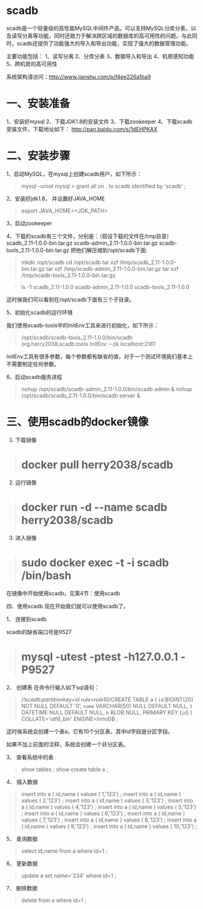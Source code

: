 # scadb

scadb是一个轻量级的高性能MySQL中间件产品，可以支持MySQL分库分表，以及读写分离等功能，同时还致力于解决跨区域的数据库的高可用性的问题。与此同时，scadb还提供了功能强大的导入和导出功能，实现了强大的数据管理功能。

主要功能包括：
1、读写分离
2、分库分表
3、数据导入和导出
4、机房感知功能
5、跨机房的高可用性

系统架构请访问：http://www.jianshu.com/p/f4ee226a1ba9


# 一、安装准备

1、安装好mysql
2、下载JDK1.8的安装文件
3、下载zookeeper
4、下载scadb安装文件，下载地址如下：
http://pan.baidu.com/s/1dEHPKAX


# 二、安装步骤
1、启动MySQL，在mysql上创建scadb用户，如下所示：
> mysql -uroot
> mysql > grant all on *.* to scadb identified by 'scadb' ;

2、安装好jdk1.8， 并设置好JAVA_HOME
> export JAVA_HOME=<JDK_PATH>

3、启动zookeeper

4、下载的scadb有三个文件，分别是：（假设下载的文件在/tmp目录）
scadb_2.11-1.0.0-bin.tar.gz
scadb-admin_2.11-1.0.0-bin.tar.gz
scadb-tools_2.11-1.0.0-bin.tar.gz
把他们解压缩到/opt/scadb下面:


>  mkdir /opt/scadb
> cd /opt/scadb
> tar xzf /tmp/scadb_2.11-1.0.0-bin.tar.gz
> tar xzf /tmp/scadb-admin_2.11-1.0.0-bin.tar.gz
> tar xzf /tmp/scadb-tools_2.11-1.0.0-bin.tar.gz

> ls -1
> scadb_2.11-1.0.0
> scadb-admin_2.11-1.0.0
> scadb-tools_2.11-1.0.0


这时候我们可以看到在/opt/scadb下面有三个子目录。

5、初始化scadb的运行环境

我们使用scadb-tools中的InitEnv工具来进行初始化，如下所示：
> /opt/scadb/scadb-tools_2.11-1.0.0/bin/scadb org.herry2038.scadb.tools.InitEnv --zk localhost:2181

InitEnv工具有很多参数，每个参数都有缺省的值，对于一个测试环境我们基本上不需要制定任何参数。

6、启动scadb服务进程

> nohup /opt/scadb/scadb-admin_2.11-1.0.0/bin/scadb admin &
> nohup /opt/scadb/scadb_2.11-1.0.0/bin/scadb server &


# 三、使用scadb的docker镜像

1. 下载镜像
> # docker pull herry2038/scadb

2. 运行镜像
> # docker run -d --name scadb herry2038/scadb

3. 进入镜像
> # sudo docker exec -t -i scadb /bin/bash

在镜像中开始使用scadb，见第4节：使用scadb

四、使用scadb
现在开始我们就可以使用scadb了。

1、 连接到scadb

scadb的缺省端口号是9527
> # mysql -utest -ptest -h127.0.0.1 -P9527


2、 创建表
在命令行输入如下sql语句：

>  /*!scadb:partitionkey=id rule=rule10*/CREATE TABLE a (
`id` BIGINT(20) NOT NULL DEFAULT '0',
`name` VARCHAR(50) NULL DEFAULT NULL,
`t` DATETIME NULL DEFAULT NULL,
`b` BLOB NULL,
PRIMARY KEY (`id`)
)
COLLATE='utf8_bin' ENGINE=InnoDB ;


这时候系统会创建一个表a，它有10个分区表，其中id字段是分区字段。

如果不加上前面的注释，系统会创建一个非分区表。

3、 查看系统中的表

> show tables ;
show create table a ;

4、 插入数据
> insert into a ( id,name ) values ( 1,'123') ;
> insert into a ( id,name ) values ( 2,'123') ;
> insert into a ( id,name ) values ( 3,'123') ;
> insert into a ( id,name ) values ( 4,'123') ;
> insert into a ( id,name ) values ( 5,'123') ;
> insert into a ( id,name ) values ( 6,'123') ;
> insert into a ( id,name ) values ( 7,'123') ;
> insert into a ( id,name ) values ( 8,'123') ;
> insert into a ( id,name ) values ( 9,'123') ;
> insert into a ( id,name ) values ( 10,'123') ;

5、 查询数据
> select id,name from a where id=1 ;

6、 更新数据
> update a set name='234' where id=1 ;

7、 删除数据
> delete from a where id=1 ;
